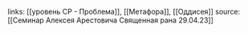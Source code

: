 links: [[уровень СР - Проблема]], [[Метафора]], [[Оддисея]]
source: [[Семинар Алексея Арестовича Священная рана 29.04.23]]